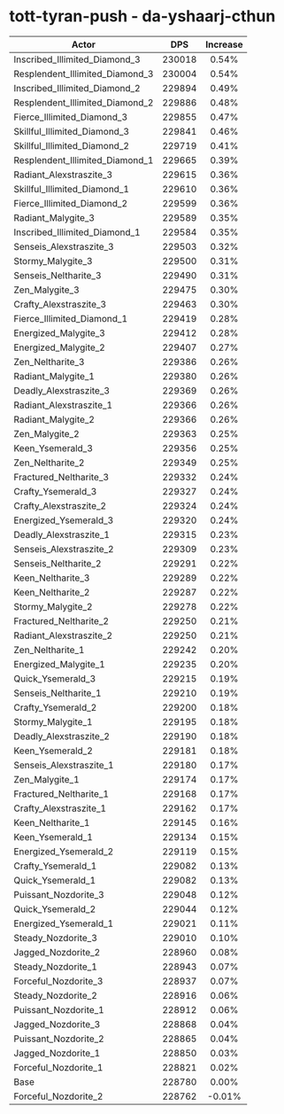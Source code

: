 # tott-tyran-push - da-yshaarj-cthun
| Actor | DPS | Increase |
|---|:---:|:---:|
|Inscribed_Illimited_Diamond_3|230018|0.54%|
|Resplendent_Illimited_Diamond_3|230004|0.54%|
|Inscribed_Illimited_Diamond_2|229894|0.49%|
|Resplendent_Illimited_Diamond_2|229886|0.48%|
|Fierce_Illimited_Diamond_3|229855|0.47%|
|Skillful_Illimited_Diamond_3|229841|0.46%|
|Skillful_Illimited_Diamond_2|229719|0.41%|
|Resplendent_Illimited_Diamond_1|229665|0.39%|
|Radiant_Alexstraszite_3|229615|0.36%|
|Skillful_Illimited_Diamond_1|229610|0.36%|
|Fierce_Illimited_Diamond_2|229599|0.36%|
|Radiant_Malygite_3|229589|0.35%|
|Inscribed_Illimited_Diamond_1|229584|0.35%|
|Senseis_Alexstraszite_3|229503|0.32%|
|Stormy_Malygite_3|229500|0.31%|
|Senseis_Neltharite_3|229490|0.31%|
|Zen_Malygite_3|229475|0.30%|
|Crafty_Alexstraszite_3|229463|0.30%|
|Fierce_Illimited_Diamond_1|229419|0.28%|
|Energized_Malygite_3|229412|0.28%|
|Energized_Malygite_2|229407|0.27%|
|Zen_Neltharite_3|229386|0.26%|
|Radiant_Malygite_1|229380|0.26%|
|Deadly_Alexstraszite_3|229369|0.26%|
|Radiant_Alexstraszite_1|229366|0.26%|
|Radiant_Malygite_2|229366|0.26%|
|Zen_Malygite_2|229363|0.25%|
|Keen_Ysemerald_3|229356|0.25%|
|Zen_Neltharite_2|229349|0.25%|
|Fractured_Neltharite_3|229332|0.24%|
|Crafty_Ysemerald_3|229327|0.24%|
|Crafty_Alexstraszite_2|229324|0.24%|
|Energized_Ysemerald_3|229320|0.24%|
|Deadly_Alexstraszite_1|229315|0.23%|
|Senseis_Alexstraszite_2|229309|0.23%|
|Senseis_Neltharite_2|229291|0.22%|
|Keen_Neltharite_3|229289|0.22%|
|Keen_Neltharite_2|229287|0.22%|
|Stormy_Malygite_2|229278|0.22%|
|Fractured_Neltharite_2|229250|0.21%|
|Radiant_Alexstraszite_2|229250|0.21%|
|Zen_Neltharite_1|229242|0.20%|
|Energized_Malygite_1|229235|0.20%|
|Quick_Ysemerald_3|229215|0.19%|
|Senseis_Neltharite_1|229210|0.19%|
|Crafty_Ysemerald_2|229200|0.18%|
|Stormy_Malygite_1|229195|0.18%|
|Deadly_Alexstraszite_2|229190|0.18%|
|Keen_Ysemerald_2|229181|0.18%|
|Senseis_Alexstraszite_1|229180|0.17%|
|Zen_Malygite_1|229174|0.17%|
|Fractured_Neltharite_1|229168|0.17%|
|Crafty_Alexstraszite_1|229162|0.17%|
|Keen_Neltharite_1|229145|0.16%|
|Keen_Ysemerald_1|229134|0.15%|
|Energized_Ysemerald_2|229119|0.15%|
|Crafty_Ysemerald_1|229082|0.13%|
|Quick_Ysemerald_1|229082|0.13%|
|Puissant_Nozdorite_3|229048|0.12%|
|Quick_Ysemerald_2|229044|0.12%|
|Energized_Ysemerald_1|229021|0.11%|
|Steady_Nozdorite_3|229010|0.10%|
|Jagged_Nozdorite_2|228960|0.08%|
|Steady_Nozdorite_1|228943|0.07%|
|Forceful_Nozdorite_3|228937|0.07%|
|Steady_Nozdorite_2|228916|0.06%|
|Puissant_Nozdorite_1|228912|0.06%|
|Jagged_Nozdorite_3|228868|0.04%|
|Puissant_Nozdorite_2|228865|0.04%|
|Jagged_Nozdorite_1|228850|0.03%|
|Forceful_Nozdorite_1|228821|0.02%|
|Base|228780|0.00%|
|Forceful_Nozdorite_2|228762|-0.01%|
